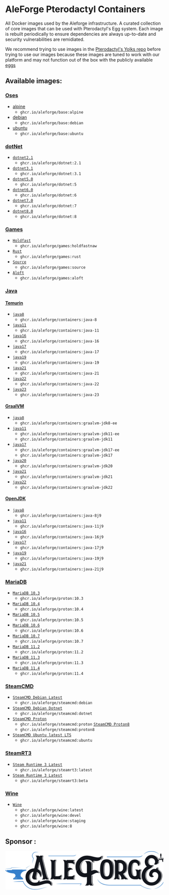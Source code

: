 # AleForge Pterodactyl Containers

All Docker images used by the Aleforge infrastructure. A curated collection of core images that can be used with Pterodactyl's Egg system. Each image is rebuilt periodically to ensure dependencies are always up-to-date and security vulnerabilities are remidiated.

We recommend trying to use images in the [Pterodactyl's Yolks repo](https://github.com/parkervcp/yolks) before trying to use our images
because these images are tuned to work with our platform and may not function out of the box with the publicly available [eggs](https://github.com/parkervcp/eggs)

## Available images:

### [Oses](/oses)

- [alpine](/oses/alpine)
  - `ghcr.io/aleforge/base:alpine`
- [debian](/oses/debian)
  - `ghcr.io/aleforge/base:debian`
- [ubuntu](/oses/ubuntu)
  - `ghcr.io/aleforge/base:ubuntu`

### [dotNet](/dotnet)

- [`dotnet2.1`](/dotnet/2.1)
  - `ghcr.io/aleforge/dotnet:2.1`
- [`dotnet3.1`](/dotnet/3.1)
  - `ghcr.io/aleforge/dotnet:3.1`
- [`dotnet5.0`](/dotnet/5)
  - `ghcr.io/aleforge/dotnet:5`
- [`dotnet6.0`](/dotnet/6)
  - `ghcr.io/aleforge/dotnet:6`
- [`dotnet7.0`](/dotnet/7)
  - `ghcr.io/aleforge/dotnet:7`
- [`dotnet8.0`](/dotnet/8)
  - `ghcr.io/aleforge/dotnet:8`

### [Games](/games)

- [`Holdfast`](/games/holdfastnaw)
  - `ghcr.io/aleforge/games:holdfastnaw`
- [`Rust`](/games/rust)
  - `ghcr.io/aleforge/games:rust`
- [`Source`](/games/source)
  - `ghcr.io/aleforge/games:source`
- [`Aloft`](/games/aloft)
  - `ghcr.io/aleforge/games:aloft`

### [Java](/java)

#### [Temurin](/java/Temurin)

* [`java8`](/java/8)
  * `ghcr.io/aleforge/containers:java-8`
* [`java11`](/java/11)
  * `ghcr.io/aleforge/containers:java-11`
* [`java16`](/java/16)
  * `ghcr.io/aleforge/containers:java-16`
* [`java17`](/java/17)
  * `ghcr.io/aleforge/containers:java-17`
* [`java19`](/java/19)
  * `ghcr.io/aleforge/containers:java-19`
* [`java21`](/java/21)
  * `ghcr.io/aleforge/containers:java-21`
* [`java22`](/java/22)
  * `ghcr.io/aleforge/containers:java-22`
* [`java23`](/java/23)
  * `ghcr.io/aleforge/containers:java-23`

#### [GraalVM](/java/GraalVM)

- [`java8`](/GraalVM/jdk8-ee)
  - `ghcr.io/aleforge/containers:graalvm-jdk8-ee`
- [`java11`](/GraalVM/jdk11-ee)
  - `ghcr.io/aleforge/containers:graalvm-jdk11-ee`
  - `ghcr.io/aleforge/containers:graalvm-jdk11`
- [`java17`](/GraalVM/jdk17-ee)
  - `ghcr.io/aleforge/containers:graalvm-jdk17-ee`
  - `ghcr.io/aleforge/containers:graalvm-jdk17`
- [`java20`](/GraalVM/jdk20)
  - `ghcr.io/aleforge/containers:graalvm-jdk20`
- [`java21`](/GraalVM/jdk21)
  - `ghcr.io/aleforge/containers:graalvm-jdk21`
- [`java22`](/GraalVM/jdk22)
  - `ghcr.io/aleforge/containers:graalvm-jdk22`

#### [OpenJDK](/java/OpenJDK)

* [`java8`](/java/OpenJDK/8j9)
  * `ghcr.io/aleforge/containers:java-8j9`
* [`java11`](/java/OpenJDK/11j9)
  * `ghcr.io/aleforge/containers:java-11j9`
* [`java16`](/java/OpenJDK/16j9)
  * `ghcr.io/aleforge/containers:java-16j9`
* [`java17`](/java/OpenJDK/17j9)
  * `ghcr.io/aleforge/containers:java-17j9`
* [`java19`](/java/OpenJDK/19j9)
  * `ghcr.io/aleforge/containers:java-19j9`
* [`java21`](/java/OpenJDK/21j9)
  * `ghcr.io/aleforge/containers:java-21j9`

### [MariaDB](/mariadb)

- [`MariaDB 10.3`](/mariadb/10.3)
  - `ghcr.io/aleforge/proton:10.3`
- [`MariaDB 10.4`](/mariadb/10.4)
  - `ghcr.io/aleforge/proton:10.4`
- [`MariaDB 10.5`](/mariadb/10.5)
  - `ghcr.io/aleforge/proton:10.5`
- [`MariaDB 10.6`](/mariadb/10.6)
  - `ghcr.io/aleforge/proton:10.6`
- [`MariaDB 10.7`](/mariadb/10.7)
  - `ghcr.io/aleforge/proton:10.7`
- [`MariaDB 11.2`](/mariadb/11.2)
  - `ghcr.io/aleforge/proton:11.2`
- [`MariaDB 11.3`](/mariadb/11.3)
  - `ghcr.io/aleforge/proton:11.3`
- [`MariaDB 11.4`](/mariadb/11.4)
  - `ghcr.io/aleforge/proton:11.4`

### [SteamCMD](/steamcmd)

- [`SteamCMD Debian Latest`](/steamcmd/debian)
  - `ghcr.io/aleforge/steamcmd:debian`
- [`SteamCMD Debian Dotnet`](/steamcmd/dotnet)
  - `ghcr.io/aleforge/steamcmd:dotnet`
- [`SteamCMD Proton`](/steamcmd/proton)
  - `ghcr.io/aleforge/steamcmd:proton`
    [`SteamCMD Proton8`](/steamcmd/proton8)
  - `ghcr.io/aleforge/steamcmd:proton8`
- [`SteamCMD Ubuntu latest LTS`](/steamcmd/ubuntu)
  - `ghcr.io/aleforge/steamcmd:ubuntu`

### [SteamRT3](/RT3)

- [`Steam Runtime 3 Latest`](/rt3/latest)
  - `ghcr.io/aleforge/steamrt3:latest`
- [`Steam Runtime 3 Latest`](/rt3/beta)
  - `ghcr.io/aleforge/steamrt3:beta`

### [Wine](/wine)

- [`Wine`](/wine)
  - `ghcr.io/aleforge/wine:latest`
  - `ghcr.io/aleforge/wine:devel`
  - `ghcr.io/aleforge/wine:staging`
  - `ghcr.io/aleforge/wine:8`

## Sponsor :

[![AleForge](https://github.com/aleforge/Containers/blob/7b152c2d6b0bbbdaa759778d3f398a5d9dffc237/images/aleforge-logo-dark.jpg)](https://aleforge.net)
